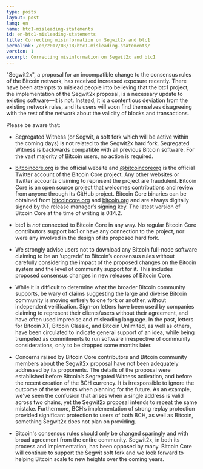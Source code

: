 ```yaml
---
type: posts
layout: post
lang: en
name: btc1-misleading-statements
id: en-btc1-misleading-statements
title: Correcting misinformation on Segwit2x and btc1
permalink: /en/2017/08/18/btc1-misleading-statements/
version: 1
excerpt: Correcting misinformation on Segwit2x and btc1
---
```


"Segwit2x", a proposal for an incompatible change to the consensus rules of the Bitcoin network, has received increased exposure recently. There have been attempts to mislead people into believing that the btc1 project, the implementation of the Segwit2x proposal, is a necessary update to existing software—it is not. Instead, it is a contentious deviation from the existing network rules, and its users will soon find themselves disagreeing with the rest of the network about the validity of blocks and transactions.

Please be aware that:

  * Segregated Witness (or Segwit, a soft fork which will be active within the coming days) is not related to the Segwit2x hard fork. Segregated Witness is backwards compatible with all previous Bitcoin software. For the vast majority of Bitcoin users, no action is required.

  * [bitcoincore.org](https://bitcoincore.org) is the official website and [@bitcoincoreorg](https://twitter.com/bitcoincoreorg) is the official Twitter account of the Bitcoin Core project. Any other websites or Twitter accounts claiming to represent the project are fraudulent. Bitcoin Core is an open source project that welcomes contributions and review from anyone through its GitHub project. Bitcoin Core binaries can be obtained from [bitcoincore.org](https://bitcoincore.org/bin/) and [bitcoin.org](https://bitcoin.org/bin/) and are always digitally signed by the release manager’s signing key. The latest version of Bitcoin Core at the time of writing is 0.14.2.

  * btc1 is *not* connected to Bitcoin Core in any way. No regular Bitcoin Core contributors support btc1 or have any connection to the project, nor were any involved in the design of its proposed hard fork.

  * We strongly advise users not to download any Bitcoin full-node software claiming to be an 'upgrade' to Bitcoin’s consensus rules without carefully considering the impact of the proposed changes on the Bitcoin system and the level of community support for it. This includes proposed consensus changes in new releases of Bitcoin Core.

  * While it is difficult to determine what the broader Bitcoin community supports, be wary of claims suggesting the large and diverse Bitcoin community is moving entirely to one fork or another, without independent verification. Sign-on letters have been used by companies claiming to represent their clients/users without their agreement, and have often used imprecise and misleading language. In the past, letters for Bitcoin XT, Bitcoin Classic, and Bitcoin Unlimited, as well as others, have been circulated to indicate general support of an idea, while being trumpeted as commitments to run software irrespective of community considerations, only to be dropped some months later.

  * Concerns raised by Bitcoin Core contributors and Bitcoin community members about the Segwit2x proposal have not been adequately addressed by its proponents. The details of the proposal were established before Bitcoin’s Segregated Witness activation, and before the recent creation of the BCH currency. It is irresponsible to ignore the outcome of these events when planning for the future. As an example, we've seen the confusion that arises when a single address is valid across two chains, yet the Segwit2x proposal intends to repeat the same mistake. Furthermore, BCH’s implementation of strong replay protection provided significant protection to users of both BCH, as well as Bitcoin, something Segwit2x does not plan on providing.

  * Bitcoin's consensus rules should only be changed sparingly and with broad agreement from the entire community. Segwit2x, in both its process and implementation, has been opposed by many. Bitcoin Core will continue to support the Segwit soft fork and we look forward to helping Bitcoin scale to new heights over the coming years.
